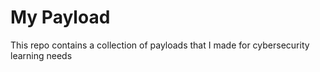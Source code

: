 # **My Payload**

This repo contains a collection of payloads that I made for cybersecurity learning needs

